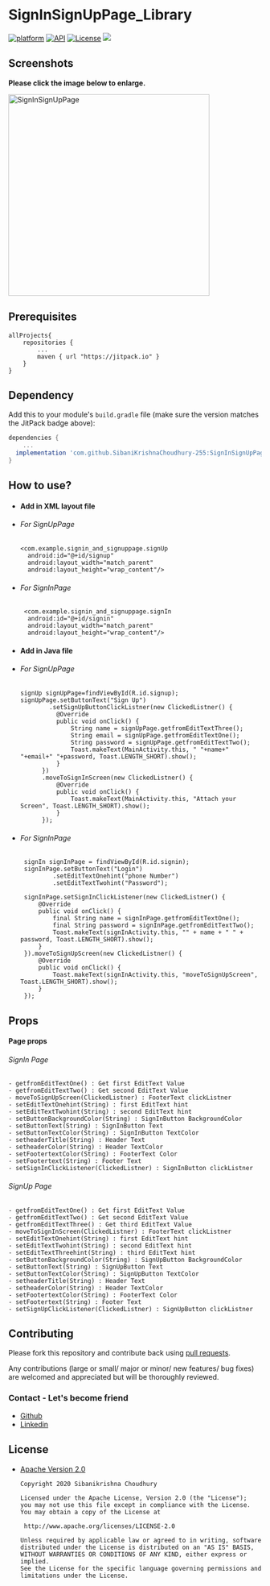 # SignInSignUpPage_Library
[![platform](https://img.shields.io/badge/platform-android-green)](https://www.android.com)
[![API](https://img.shields.io/badge/API-19%2B-brightgreen.svg?style=plastic)](https://android-arsenal.com/api?level=19)
[![License](https://img.shields.io/badge/license-Apache%202-4EB1BA.svg?style=flat-square)](https://www.apache.org/licenses/LICENSE-2.0.html)
[![](https://jitpack.io/v/SibaniKrishnaChoudhury-255/SignInSignUpPage_Library.svg)](https://jitpack.io/#SibaniKrishnaChoudhury-255/SignInSignUpPage_Library)


## Screenshots

**Please click the image below to enlarge.**


<a href="https://user-images.githubusercontent.com/66129155/83489123-9696c100-a4cb-11ea-8600-760b0e31071c.jpg"><img src="https://user-images.githubusercontent.com/66129155/83489123-9696c100-a4cb-11ea-8600-760b0e31071c.jpg" title="SignInSignUpPage" height=400/></a>



## Prerequisites

```
allProjects{
	repositories {
		...
		maven { url "https://jitpack.io" }
	}
}
```

## Dependency

Add this to your module's `build.gradle` file (make sure the version matches the JitPack badge above):

```gradle
dependencies {
	... 
  implementation 'com.github.SibaniKrishnaChoudhury-255:SignInSignUpPage_Library:1.0.1'
}
```

## How to use?

- #### Add in XML layout file

- ###### For SignUpPage

      <com.example.signin_and_signuppage.signUp
        android:id="@+id/signup"
        android:layout_width="match_parent"
        android:layout_height="wrap_content"/>

- ###### For SignInPage

       <com.example.signin_and_signuppage.signIn
        android:id="@+id/signin"
        android:layout_width="match_parent"
        android:layout_height="wrap_content"/>

		
- #### Add in Java file

- ###### For SignUpPage

      signUp signUpPage=findViewById(R.id.signup);
      signUpPage.setButtonText("Sign Up")
              .setSignUpButtonClickListner(new ClickedListner() {
                @Override
                public void onClick() {
                    String name = signUpPage.getfromEditTextThree();
                    String email = signUpPage.getfromEditTextOne();
                    String password = signUpPage.getfromEditTextTwo();
                    Toast.makeText(MainActivity.this, " "+name+" "+email+" "+password, Toast.LENGTH_SHORT).show();
                }
            })
            .moveToSignInScreen(new ClickedListner() {
                @Override
                public void onClick() {
                    Toast.makeText(MainActivity.this, "Attach your Screen", Toast.LENGTH_SHORT).show();
                }
            });

 - ###### For SignInPage   
 
        signIn signInPage = findViewById(R.id.signin);
        signInPage.setButtonText("Login")
                .setEditTextOnehint("phone Number")
                .setEditTextTwohint("Password");

        signInPage.setSignInClickListener(new ClickedListner() {
            @Override
            public void onClick() {
                final String name = signInPage.getfromEditTextOne();
                final String password = signInPage.getfromEditTextTwo();
                Toast.makeText(signInActivity.this, "" + name + " " + password, Toast.LENGTH_SHORT).show();
            }
        }).moveToSignUpScreen(new ClickedListner() {
            @Override
            public void onClick() {
                Toast.makeText(signInActivity.this, "moveToSignUpScreen", Toast.LENGTH_SHORT).show();
            }
        });
        
## Props

#### Page props

  ###### SignIn Page

    - getfromEditTextOne() : Get first EditText Value
    - getfromEditTextTwo() : Get second EditText Value
    - moveToSignUpScreen(ClickedListner) : FooterText clickListner
    - setEditTextOnehint(String) : first EditText hint
    - setEditTextTwohint(String) : second EditText hint
    - setButtonBackgroundColor(String) : SignInButton BackgroundColor
    - setButtonText(String) : SignInButton Text
    - setButtonTextColor(String) : SignInButton TextColor
    - setheaderTitle(String) : Header Text
    - setheaderColor(String) : Header TextColor
    - setFootertextColor(String) : FooterText Color
    - setFootertext(String) : Footer Text
    - setSignInClickListener(ClickedListner) : SignInButton clickListner
    
  ###### SignUp Page

    - getfromEditTextOne() : Get first EditText Value
    - getfromEditTextTwo() : Get second EditText Value
    - getfromEditTextThree() : Get third EditText Value
    - moveToSignInScreen(ClickedListner) : FooterText clickListner
    - setEditTextOnehint(String) : first EditText hint
    - setEditTextTwohint(String) : second EditText hint
    - setEditTextThreehint(String) : third EditText hint
    - setButtonBackgroundColor(String) : SignUpButton BackgroundColor
    - setButtonText(String) : SignUpButton Text
    - setButtonTextColor(String) : SignUpButton TextColor
    - setheaderTitle(String) : Header Text
    - setheaderColor(String) : Header TextColor
    - setFootertextColor(String) : FooterText Color
    - setFootertext(String) : Footer Text
    - setSignUpClickListener(ClickedListner) : SignUpButton clickListner

## Contributing

Please fork this repository and contribute back using
[pull requests](https://github.com/SibaniKrishnaChoudhury-255/SignInSignUpPage_Library/pulls).

Any contributions (large or small/ major or minor/ new features/ bug fixes) are welcomed and appreciated
but will be thoroughly reviewed.

### Contact - Let's become friend

- [Github](https://github.com/SibaniKrishnaChoudhury-255/)
- [Linkedin](https://www.linkedin.com/in/sibani-krishna-choudhury/)


## License

* [Apache Version 2.0](http://www.apache.org/licenses/LICENSE-2.0.html)


      Copyright 2020 Sibanikrishna Choudhury

      Licensed under the Apache License, Version 2.0 (the "License");
      you may not use this file except in compliance with the License.
      You may obtain a copy of the License at

       http://www.apache.org/licenses/LICENSE-2.0

      Unless required by applicable law or agreed to in writing, software
      distributed under the License is distributed on an "AS IS" BASIS,
      WITHOUT WARRANTIES OR CONDITIONS OF ANY KIND, either express or implied.
      See the License for the specific language governing permissions and
      limitations under the License.
